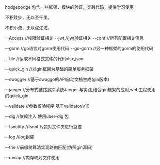 hodgepodge 包含一些框架，模块的验证，实践代码，提供学习使用 

不积跬步，无以至千里。

不积小流，无以成江海。

--Access		//权限验证相关
	--jwt 		//jwt验证相关
--conf 			//所有配置相关信息 				

--gorm 			//go语言对gorm使用代码
    --go-gorm 	//另一种框架的gorm的使用代码 		

--file 			//读取不同格式文件的代码xlsx,json	

--quick_gin 		//以gin框架为基础的简单服务框架	

--swagger 		//基于swaggo的API自动文档生成(gin版本)	

--jaeger		//分布式链路追踪系统Jaeger 与实践,结合gin框架的应用,web工程使用的quick_gin

--validate		//参数校验程序 基于validator/v10 

--dig			//依赖注入 使用uber-dig 包 

--fsnotify		//fsnotify包对文件夹进行监控

--log 			//log封装 

--trie			//前缀树算法实现路由匹配(仿照gin源码)

--mmap           //内存映射文件使用


